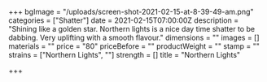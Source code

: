 +++
bgImage = "/uploads/screen-shot-2021-02-15-at-8-39-49-am.png"
categories = ["Shatter"]
date = 2021-02-15T07:00:00Z
description = "Shining like a golden star. Northern lights is a nice day time shatter to be dabbing. Very uplifting with a smooth flavour."
dimensions = ""
images = []
materials = ""
price = "80"
priceBefore = ""
productWeight = ""
stamp = ""
strains = ["Northern Lights", ""]
strength = []
title = "Northern Lights"

+++
